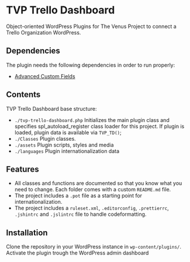 # TVP Trello Dashboard

Object-oriented WordPress Plugins for The Venus Project to connect a Trello Organization WordPress.

## Dependencies

The plugin needs the following dependencies in order to run properly:
* [Advanced Custom Fields](https://www.advancedcustomfields.com/)

## Contents

TVP Trello Dashboard base structure:
* `./tvp-trello-dashboard.php` Initializes the main plugin class and specifies spl_autoload_register class loader for this project. If plugin is loaded, plugin data is available via `TVP_TD()`;
* `./Classes` Plugin classes.
* `./assets` Plugin scripts, styles and media
* `./languages` Plugin internationalization data

## Features

* All classes and functions are documented so that you know what you need to change. Each folder comes with a custom `README.md` file.
* The project includes a `.pot` file as a starting point for internationalization.
* The project includes a `ruleset.xml`, `.editorconfig`, `.prettierrc`, `.jshintrc` and `.jslintrc` file to handle codeformatting.

## Installation

Clone the repository in your WordPress instance in `wp-content/plugins/`. Activate the plugin trough the WordPress admin dashboard
